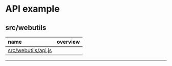 API example
===
src/webutils
---
name | overview
:-- | :--
[src/webutils/api.js](src/webutils/api.md) | 
- - -

